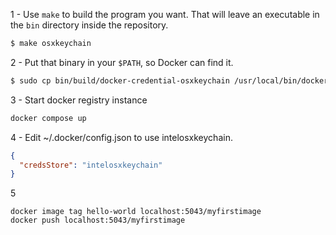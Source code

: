 


1 - Use `make` to build the program you want. That will leave an executable in the `bin` directory inside the repository.

```sh
$ make osxkeychain
```

2 - Put that binary in your `$PATH`, so Docker can find it.

```sh
$ sudo cp bin/build/docker-credential-osxkeychain /usr/local/bin/docker-credential-intelosxkeychain
```

3 - Start docker registry instance
```sh
docker compose up
```

4 - Edit ~/.docker/config.json to use intelosxkeychain.
```json
{
  "credsStore": "intelosxkeychain"
}
```

5
```
docker image tag hello-world localhost:5043/myfirstimage
docker push localhost:5043/myfirstimage
```

